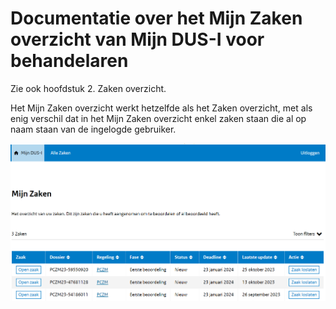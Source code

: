 # Documentatie over het Mijn Zaken overzicht van Mijn DUS-I voor behandelaren

Zie ook hoofdstuk 2. Zaken overzicht.  

Het Mijn Zaken overzicht werkt hetzelfde als het Zaken overzicht, met als enig verschil dat in het Mijn Zaken overzicht enkel zaken staan die al op naam staan van de ingelogde gebruiker.

!["MijnZaken"](./images/DUSI%20medewerker%20Mijn%20Zaken.png)

<div class="page-break"></div>
